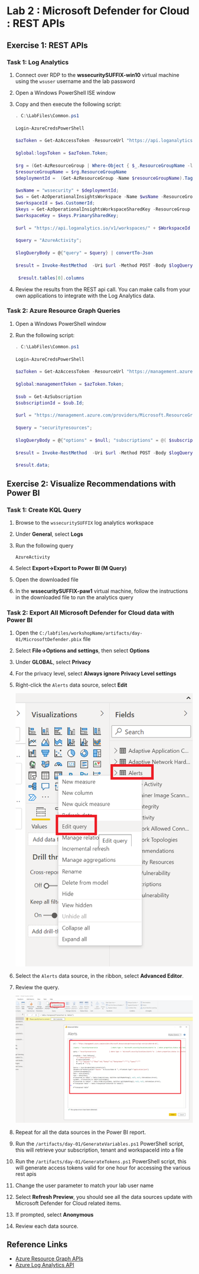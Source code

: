 # Lab 2 : Microsoft Defender for Cloud : REST APIs

## Exercise 1: REST APIs

### Task 1: Log Analytics

1. Connect over RDP to the **wssecuritySUFFIX-win10** virtual machine using the `wsuser` username and the lab password
2. Open a Windows PowerShell ISE window
3. Copy and then execute the following script:

    ```PowerShell
    . C:\LabFiles\Common.ps1

    Login-AzureCredsPowerShell

    $azToken = Get-AzAccessToken -ResourceUrl "https://api.loganalytics.io";

    $global:logsToken = $azToken.Token;
    
    $rg = (Get-AzResourceGroup | Where-Object { $_.ResourceGroupName -like "*-security" });
    $resourceGroupName = $rg.ResourceGroupName
    $deploymentId =  (Get-AzResourceGroup -Name $resourceGroupName).Tags["DeploymentId"]

    $wsName = "wssecurity" + $deploymentId;
    $ws = Get-AzOperationalInsightsWorkspace -Name $wsName -ResourceGroup $resourceGroupName;
    $workspaceId = $ws.CustomerId;
    $keys = Get-AzOperationalInsightsWorkspaceSharedKey -ResourceGroup $resourceGroupName -Name $wsName;
    $workspaceKey = $keys.PrimarySharedKey;

    $url = "https://api.loganalytics.io/v1/workspaces/" + $WorkspaceId + "/query";

    $query = "AzureActivity";

    $logQueryBody = @{"query" = $query} | convertTo-Json

    $result = Invoke-RestMethod  -Uri $url -Method POST -Body $logQueryBody -ContentType "application/json" -Headers @{"Authorization"="Bearer $logsToken"};

     $result.tables[0].columns
    ```

4. Review the results from the REST api call. You can make calls from your own applications to integrate with the Log Analytics data.

### Task 2: Azure Resource Graph Queries

1. Open a Windows PowerShell window
2. Run the following script:

    ```PowerShell
    . C:\LabFiles\Common.ps1

    Login-AzureCredsPowerShell

    $azToken = Get-AzAccessToken -ResourceUrl "https://management.azure.com";

    $global:managementToken = $azToken.Token;

    $sub = Get-AzSubscription
    $subscriptionId = $sub.Id;

    $url = "https://management.azure.com/providers/Microsoft.ResourceGraph/resources?api-version=2018-09-01-preview";

    $query = "securityresources";

    $logQueryBody = @{"options" = $null; "subscriptions" = @( $subscriptionId); "query" = $query} | convertTo-Json

    $result = Invoke-RestMethod  -Uri $url -Method POST -Body $logQueryBody -ContentType "application/json" -Headers @{"Authorization"="Bearer $managementToken"};

    $result.data;

    ```

## Exercise 2: Visualize Recommendations with Power BI

### Task 1: Create KQL Query

1. Browse to the `wssecuritySUFFIX` log analytics workspace
2. Under **General**, select **Logs**
3. Run the following query

    ```kql
    AzureActivity
    ```

4. Select **Export->Export to Power BI (M Query)**
5. Open the downloaded file
6. In the **wssecuritySUFFIX-paw1** virtual machine, follow the instructions in the downloaded file to run the analytics query

### Task 2: Export All Microsoft Defender for Cloud data with Power BI

1. Open the `C:/labfiles/workshopName/artifacts/day-01/MicrosoftDefender.pbix` file
2. Select **File->Options and settings**, then select **Options**
3. Under **GLOBAL**, select **Privacy**
4. For the privacy level, select **Always ignore Privacy Level settings**
5. Right-click the `Alerts` data source, select **Edit**

    ![Edit the data source.](./media/power-bi-alerts-edit.png "Edit the data source")

6. Select the `Alerts` data source, in the ribbon, select **Advanced Editor**.
7. Review the query.  

    ![Open advanced editor.](./media/power-bi-alerts-advanced-edit.png "Open advanced editor")

8. Repeat for all the data sources in the Power BI report.
9. Run the `/artifacts/day-01/GenerateVariables.ps1` PowerShell script, this will retrieve your subscription, tenant and workspaceId into a file
10. Run the `/artifacts/day-01/GenerateTokens.ps1` PowerShell script, this will generate access tokens valid for one hour for accessing the various rest apis
11. Change the user parameter to match your lab user name
12. Select **Refresh Preview**, you should see all the data sources update with Microsoft Defender for Cloud related items.
13. If prompted, select **Anonymous**
14. Review each data source.

## Reference Links

- [Azure Resource Graph APIs](https://docs.microsoft.com/en-us/rest/api/azure-resourcegraph/)
- [Azure Log Analytics API](https://dev.loganalytics.io/)
